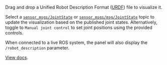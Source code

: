Drag and drop a Unified Robot Description Format ([URDF](http://wiki.ros.org/urdf)) file to visualize it.

Select a [`sensor_msgs/JointState`](https://docs.ros.org/en/noetic/api/sensor_msgs/html/msg/JointState.html) or [`sensor_msgs/msg/JointState`](https://github.com/ros2/common_interfaces/blob/master/sensor_msgs/msg/JointState.msg) topic to update the visualization based on the published joint states. Alternatively, toggle to `Manual joint control` to set joint positions using the provided controls.

When connected to a live ROS system, the panel will also display the `/robot_description` parameter.

[View docs](https://foxglove.dev/docs/panels/urdf-viewer).
